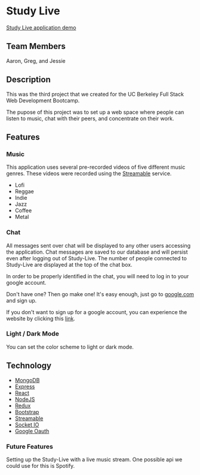 # Study Live

[Study Live application demo](https://study-live.herokuapp.com)

## Team Members

Aaron, Greg, and Jessie

## Description

This was the third project that we created for the UC Berkeley Full Stack Web Development Bootcamp.

The pupose of this project was to set up a web space where people can listen to music, chat with their peers, and concentrate on their work.

## Features

### Music

This application uses several pre-recorded videos of five different music genres. These videos were recorded using the [Streamable](https://streamable.com/) service.

 - Lofi
 - Reggae
 - Indie
 - Jazz
 - Coffee
 - Metal

### Chat

All messages sent over chat will be displayed to any other users accessing the application. Chat messages are saved to our database and will persist even after logging out of Study-Live. The number of people connected to Study-Live are displayed at the top of the chat box.

In order to be properly identified in the chat, you will need to log in to your google account.

Don't have one? Then go make one! It's easy enough, just go to [google.com](https://www.google.com) and sign up.

If you don't want to sign up for a google account, you can experience the website by clicking this [link](https://study-live.herokuapp.com/main).

### Light / Dark Mode

You can set the color scheme to light or dark mode.

## Technology

 - [MongoDB](https://www.mongodb.com/)
 - [Express](http://expressjs.com/)
 - [React](https://reactjs.org/)
 - [NodeJS](https://nodejs.org/en/)
 - [Redux](https://redux.js.org/)
 - [Bootstrap](https://getbootstrap.com/)
 - [Streamable](https://streamable.com/)
 - [Socket IO](https://socket.io/)
 - [Google Oauth](https://developers.google.com/identity/protocols/OAuth2)

 ### Future Features

Setting up the Study-Live with a live music stream. One possible api we could use for this is Spotify.
